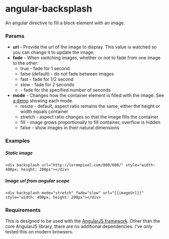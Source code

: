 angular-backsplash
=================

An angular directive to fill a block element with an image.

### Params

 * **url** - Provide the url of the image to display.  This value is watched so you can change it to update the image.
 * **fade** - When switching images, whether or not to fade from one image to the other:
   * true - fade for 1 second
   * false (default) - do not fade between images
   * fast - fade for 1/2 second
   * slow - fade for 2 seconds
   * <number> - fade for the specified number of seconds
 * **mode** - Changes how the container element is filled with the image.  See [a demo](http://runnable.com/U2zwn1MsJ-NOLwig/angular-backsplash-demos-for-javascript-and-angular-js) showing each mode.
   * resize - default, aspect ratio remains the same, either the height or width equals container
   * stretch - aspect ratio changes so that the image fills the container
   * fill - image grows proportionally to fill container, overflow is hidden
   * false - show images in their natural dimensions


### Examples

##### Static image
```
<div backsplash url="http://lorempixel.com/800/600/" style="width: 400px; height: 200px"></div>
```

##### Image url from angular scope
```
<div backsplash mode="stretch" fade="slow" url="{{imageUrl}}" style="width: 400px; height: 200px"></div>
```

### Requirements

This is designed to be used with the [AngularJS framework](https://angularjs.org/).  Other than the core
AngularJS library, there are no additional dependencies.  I've only tested this on modern browsers.
